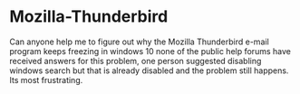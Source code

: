 # Mozilla-Thunderbird
Can anyone help me to figure out why the Mozilla Thunderbird e-mail program keeps freezing in windows 10
none of the public help forums have received answers for this problem, one person suggested disabling windows search but that is already disabled and the problem still happens. Its most frustrating.
